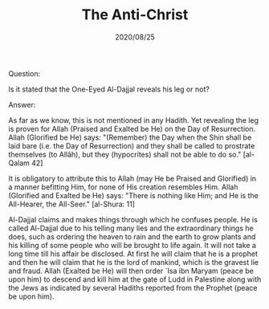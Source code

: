 ﻿---
layout: post
title: "The Anti-Christ"
publisher: "alsalafiyyah@icloud.com"
source: "Majmu' Fatawa wa Maqalat 9/262"
hijri: Muharram 6, 1442 AH
date: 2020/08/25
category: ["dajjal"]
shaykhs: Shaykh Ibn Baz
---

Question:

Is it stated that the One-Eyed Al-Dajjal reveals his leg or not?

Answer:

As far as we know, this is not mentioned in any Hadith. Yet revealing the leg is proven for Allah (Praised and Exalted be He) on the Day of Resurrection. Allah (Glorified be He) says: "(Remember) the Day when the Shin shall be laid bare (i.e. the Day of Resurrection) and they shall be called to prostrate themselves (to Allâh), but they (hypocrites) shall not be able to do so." [al-Qalam 42]

It is obligatory to attribute this to Allah (may He be Praised and Glorified) in a manner befitting Him, for none of His creation resembles Him. Allah (Glorified and Exalted be He) says: "There is nothing like Him; and He is the All-Hearer, the All-Seer." [al-Shura: 11]

Al-Dajjal claims and makes things through which he confuses people. He is called Al-Dajjal due to his telling many lies and the extraordinary things he does, such as ordering the heaven to rain and the earth to grow plants and his killing of some people who will be brought to life again. It will not take a long time till his affair be disclosed. At first he will claim that he is a prophet and then he will claim that he is the lord of mankind, which is the gravest lie and fraud. Allah (Exalted be He) will then order `Isa ibn Maryam (peace be upon him) to descend and kill him at the gate of Ludd in Palestine along with the Jews as indicated by several Hadiths reported from the Prophet (peace be upon him).
